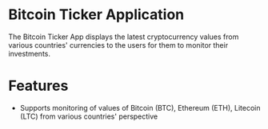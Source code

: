 # Bitcoin Ticker Application

The Bitcoin Ticker App displays the latest cryptocurrency values from various countries' currencies to the users for them to monitor their investments. 


# Features 
- Supports monitoring of values of Bitcoin (BTC), Ethereum (ETH), Litecoin (LTC) from various countries' perspective

